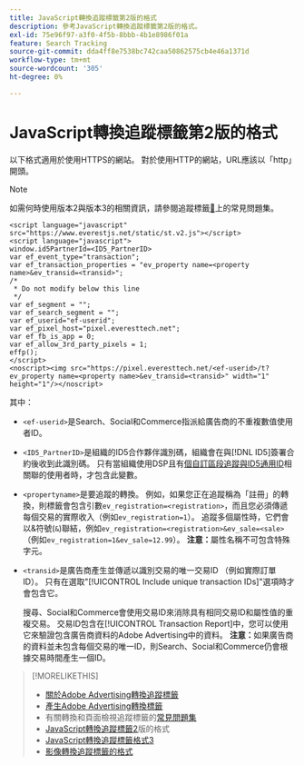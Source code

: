 ```yaml
---
title: JavaScript轉換追蹤標籤第2版的格式
description: 參考JavaScript轉換追蹤標籤第2版的格式。
exl-id: 75e96f97-a3f0-4f5b-8bbb-4b1e8986f01a
feature: Search Tracking
source-git-commit: dda4ff8e7538bc742caa50862575cb4e46a1371d
workflow-type: tm+mt
source-wordcount: '305'
ht-degree: 0%

---
```


# JavaScript轉換追蹤標籤第2版的格式

以下格式適用於使用HTTPS的網站。 對於使用HTTP的網站，URL應該以「http」開頭。

>[!NOTE]
>
>如需何時使用版本2與版本3的相關資訊，請參閱追蹤標籤[&#128279;](/help/search-social-commerce/tracking/faqs-conversion-page-view-tracking-tags.md)上的常見問題集。

```
<script language="javascript" src="https://www.everestjs.net/static/st.v2.js"></script>
<script language="javascript">
window.id5PartnerId=<ID5_PartnerID>
var ef_event_type="transaction";
var ef_transaction_properties = "ev_property name=<property name>&ev_transid=<transid>";
/*
 * Do not modify below this line
 */
var ef_segment = "";
var ef_search_segment = "";
var ef_userid="ef-userid";
var ef_pixel_host="pixel.everesttech.net";
var ef_fb_is_app = 0;
var ef_allow_3rd_party_pixels = 1;
effp();
</script>
<noscript><img src="https://pixel.everesttech.net/<ef-userid>/t?ev_property name=<property name>&ev_transid=<transid>" width="1" height="1"/></noscript>
```

其中：

* `<ef-userid>`是Search、Social和Commerce指派給廣告商的不重複數值使用者ID。

* `<ID5_PartnerID>`是組織的ID5合作夥伴識別碼，組織會在與[!DNL ID5]簽署合約後收到此識別碼。 只有當組織使用DSP且有[個自訂區段追蹤與ID5通用ID](/help/dsp/audiences/universal-ids.md)相關聯的使用者時，才包含此變數。

* `<propertyname>`是要追蹤的轉換。 例如，如果您正在追蹤稱為「註冊」的轉換，則標籤會包含引數`ev_registration=<registration>`，而且您必須傳遞每個交易的實際收入（例如`ev_registration=1`）。 追蹤多個屬性時，它們會以&amp;符號(`&`)聯結，例如`ev_registration=<registration>&ev_sale=<sale>` （例如`ev_registration=1&ev_sale=12.99`）。 **注意：**&#x200B;屬性名稱不可包含特殊字元。

* `<transid>`是廣告商產生並傳遞以識別交易的唯一交易ID （例如實際訂單ID）。 只有在選取&quot;[!UICONTROL Include unique transaction IDs]&quot;選項時才會包含它。

  搜尋、Social和Commerce會使用交易ID來消除具有相同交易ID和屬性值的重複交易。 交易ID包含在[!UICONTROL Transaction Report]中，您可以使用它來驗證包含廣告商資料的Adobe Advertising中的資料。 **注意：**&#x200B;如果廣告商的資料並未包含每個交易的唯一ID，則Search、Social和Commerce仍會根據交易時間產生一個ID。

<!-- add more links -->

>[!MORELIKETHIS]
>
>* [關於Adobe Advertising轉換追蹤標籤](/help/search-social-commerce/tracking/conversion-tracking-advertising.md)
>* [產生Adobe Advertising轉換標籤](/help/search-social-commerce/tools/conversion-tag-generate.md)
>* 有關轉換和頁面檢視追蹤標籤的[常見問題集](/help/search-social-commerce/tracking/faqs-conversion-page-view-tracking-tags.md)
>* [JavaScript轉換追蹤標籤2](format-conversion-tag-jsv2.md)版的格式
>* [JavaScript轉換追蹤標籤格式3](format-conversion-tag-jsv3.md)
>* [影像轉換追蹤標籤的格式](format-conversion-tag-image.md)
